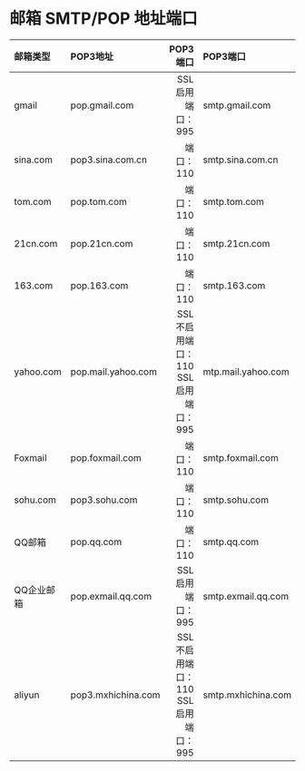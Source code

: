 # 邮箱 SMTP/POP 地址端口


| 邮箱类型     |    POP3地址         |     POP3端口         |  POP3端口           |  POP3端口      | 备注      |
| :--- | :----------------        | ---------------:     | :--------------    | ------------: |--------- |
| gmail      | pop.gmail.com      |   SSL启用 端口：995    |   smtp.gmail.com   |   SSL启用 端口：587 |
| sina.com   | pop3.sina.com.cn   |   端口：110           |   smtp.sina.com.cn |   端口：25    |
| tom.com    | pop.tom.com        |   端口：110           |   smtp.tom.com     |   端口：25    |
| 21cn.com   | pop.21cn.com       |   端口：110           |   smtp.21cn.com     |   端口：25    |
| 163.com    | pop.163.com        |   端口：110           |   smtp.163.com     |   端口：25    |
| yahoo.com  | pop.mail.yahoo.com |   SSL不启用端口：110<br>SSL启用端口：995 |   mtp.mail.yahoo.com     |   SSL不启用端口：25<br>SSL启用端口：465    |
| Foxmail    | pop.foxmail.com    |   端口：110           |   smtp.foxmail.com |   端口：25    |
| sohu.com   | pop3.sohu.com      |   端口：110           |   smtp.sohu.com     |   端口：25    |
| QQ邮箱      | pop.qq.com         |   端口：110           |   smtp.qq.com       |   端口：25    |
| QQ企业邮箱  | pop.exmail.qq.com  |  SSL启用 端口：995    |  smtp.exmail.qq.com | SSL启用 端口：587/465 | SMTP需要验证 |
| aliyun     | pop3.mxhichina.com   | SSL不启用端口：110<br>SSL启用端口：995 | smtp.mxhichina.com  | SSL不启用端口：25<br>SSL启用端口：465  |



